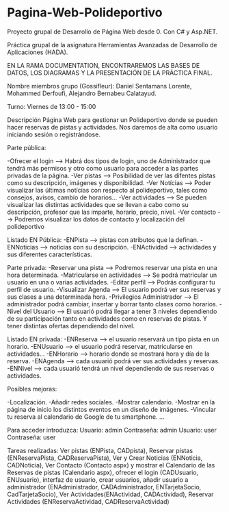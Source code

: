 # Pagina-Web-Polideportivo
 Proyecto grupal de Desarrollo de Página Web desde 0. Con C# y Asp.NET.
 
 Práctica grupal de la asignatura Herramientas Avanzadas de Desarrollo de Aplicaciones (HADA).

EN LA RAMA DOCUMENTATION, ENCONTRAREMOS LAS BASES DE DATOS, LOS DIAGRAMAS Y LA PRESENTACIÓN DE LA PRÁCTICA FINAL.

Nombre miembros grupo (Gossifleur): Daniel Sentamans Lorente, Mohammed Derfoufi, Alejandro Bernabeu Calatayud.

Turno: Viernes de 13:00 - 15:00

Descripción Página Web para gestionar un Polideportivo donde se pueden hacer reservas de pistas y actividades. Nos daremos de alta como usuario iniciando sesión o registrándose.

Parte pública:

-Ofrecer el login --> Habrá dos tipos de login, uno de Administrador que tendrá más permisos y otro como usuario para acceder a las partes privadas de la página. -Ver pistas --> Posibilidad de ver las difentes pistas como su descripción, imágenes y disponibilidad. -Ver Notícias --> Poder visualizar las últimas notícias con respecto al polideportivo, tales como consejos, avisos, cambio de horarios... -Ver actividades --> Se pueden visualizar las distintas actividades que se llevan a cabo como su descripción, profesor que las imparte, horario, precio, nivel. -Ver contacto --> Podremos visualizar los datos de contacto y localización del polideportivo

Listado EN Pública: -ENPista --> pistas con atributos que la definan. -ENNoticias --> noticias con su descripción. -ENActividad --> actividades y sus diferentes características.

Parte privada: -Reservar una pista --> Podremos reservar una pista en una hora determinada. -Matricularse en actividades --> Se podrá matricular un usuario en una o varias actividades. -Editar perfil --> Podrás configurar tu perfil de usuario. -Visualizar Agenda --> El usuario podrá ver sus reservas y sus clases a una determinada hora. -Privilegios Administrador --> El administrador podrá cambiar, insertar y borrar tanto clases como horarios. -Nivel del Usuario --> El usuarió podrá llegar a tener 3 niveles dependiendo de su participación tanto en actividades como en reservas de pistas. Y tener distintas ofertas dependiendo del nivel.

Listado EN privada: -ENReserva --> el usuario reservará un tipo pista en un horario. -ENUsuario --> el usuario podrá reservar, matricularse en actividades... -ENHorario --> horario donde se mostrará hora y día de la reserva. -ENAgenda --> cada usuarió podrá ver sus actividades y reservas. -ENNivel --> cada usuarió tendrá un nivel dependiendo de sus reservas o actividades.

Posibles mejoras:

-Localización. -Añadir redes sociales. -Mostrar calendario. -Mostrar en la página de inicio los distintos eventos en un diseño de imágenes. -Vincular tu reserva al calendario de Google de tu smartphone. ...

Para acceder introduzca: Usuario: admin Contraseña: admin Usuario: user Contraseña: user

Tareas realizadas: Ver pistas (ENPista, CADpista), Reservar pistas (ENReservaPista, CADReservaPista), Ver y Crear Noticias (ENNoticia, CADNoticia), Ver Contacto (Contacto aspx) y mostrar el Calendario de las Reservas de pistas (Calendario aspx), ofrecer el login (CADUsuario, ENUsuario), interfaz de usuario, crear usuarios, añadir usuario a administrador (ENAdministrador, CADAdministrador, ENTarjetaSocio, CadTarjetaSocio), Ver Actividades(ENActividad, CADActividad), Reservar Actividades (ENReservaActividad, CADReservaActividad)
